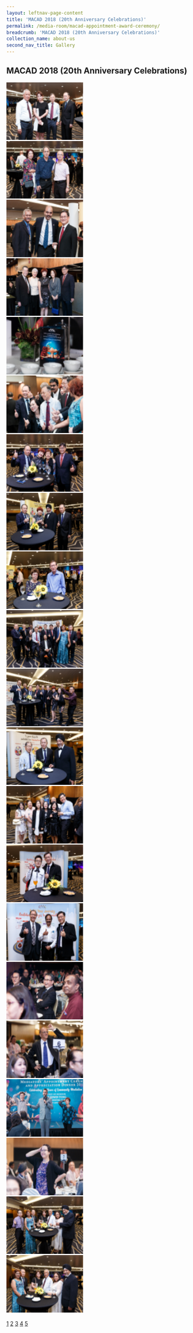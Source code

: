 ```yaml
---
layout: leftnav-page-content
title: 'MACAD 2018 (20th Anniversary Celebrations)'
permalink: /media-room/macad-appointment-award-ceremony/
breadcrumb: 'MACAD 2018 (20th Anniversary Celebrations)'
collection_name: about-us
second_nav_title: Gallery
---
```


<style>
  .row .col img {
  width: 200px;
  height: 150px;
}
</style>

MACAD 2018 (20th Anniversary Celebrations)
---

<div class="row">
  <div class="col is-4">
    <a href="/images/cq5dam.thumbnail.140.100(75).png" target="_blank">
      <img src="/images/cq5dam.thumbnail.140.100(75).png">
    </a>
  </div>
  <div class="col is-4">
    <a href="/images/cq5dam.thumbnail.140.100(0).png" target="_blank">
      <img src="/images/cq5dam.thumbnail.140.100(0).png">
    </a>
  </div>
  <div class="col is-4"><img src="/images/cq5dam.thumbnail.140.100(1).png"></div>
</div>
<div class="row">
  <div class="col is-4"><img src="/images/cq5dam.thumbnail.140.1002).png"></div>
  <div class="col is-4"><img src="/images/cq5dam.thumbnail.140.100(3).png"></div>
  <div class="col is-4"><img src="/images/cq5dam.thumbnail.140.100(4).png"></div>
</div>
<div class="row">
  <div class="col is-4"><img src="/images/cq5dam.thumbnail.140.100(5).png"></div>
  <div class="col is-4"><img src="/images/cq5dam.thumbnail.140.100(6).png"></div>
  <div class="col is-4"><img src="/images/cq5dam.thumbnail.140.100(7).png"></div>
</div>
<div class="row">
  <div class="col is-4"><img src="/images/cq5dam.thumbnail.140.100(8).png"></div>
  <div class="col is-4"><img src="/images/cq5dam.thumbnail.140.100(9).png"></div>
  <div class="col is-4"><img src="/images/cq5dam.thumbnail.140.100(10).png"></div>
</div>
<div class="row">
  <div class="col is-4"><img src="/images/cq5dam.thumbnail.140.100(11).png"></div>
  <div class="col is-4"><img src="/images/cq5dam.thumbnail.140.100(12).png"></div>
  <div class="col is-4"><img src="/images/cq5dam.thumbnail.140.100(13).png"></div>
</div>
<div class="row">
  <div class="col is-4"><img src="/images/cq5dam.thumbnail.140.100(14).png"></div>
  <div class="col is-4"><img src="/images/cq5dam.thumbnail.140.100(15).png"></div>
  <div class="col is-4"><img src="/images/cq5dam.thumbnail.140.100(16).png"></div>
</div>
<div class="row">
  <div class="col is-4"><img src="/images/cq5dam.thumbnail.140.100(17).png"></div>
  <div class="col is-4"><img src="/images/cq5dam.thumbnail.140.100(18).png"></div>
  <div class="col is-4"><img src="/images/cq5dam.thumbnail.140.100(19).png"></div>
</div><br>

  <div class="pagination">
    <a href="/media-room/macad-appointment-award-ceremony/">1</a>
    <a href="/media-room/macad-appointment-award-ceremony-page-two/">2</a>
    <a href="/media-room/macad-appointment-award-ceremony-page-three/">3</a>
    <a href="/media-room/macad-appointment-award-ceremony-page-four/">4</a>
    <a href="/media-room/macad-appointment-award-ceremony-page-five/">5</a>
  </div>
